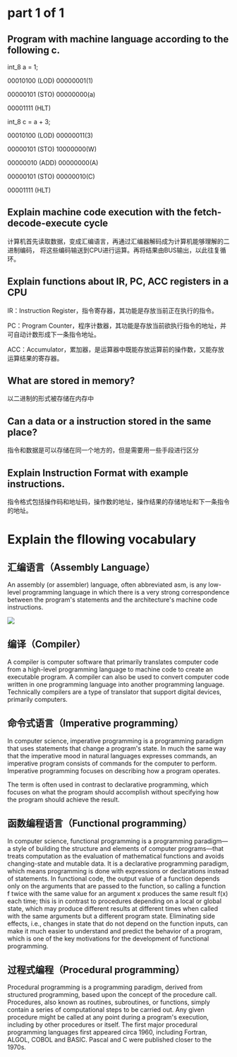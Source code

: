 # part 1 of 1

## Program with machine language according to the following c.

int_8 a = 1;

00010100 (LOD)  00000001(1)

00000101 (STO)  00000000(a)

00001111 (HLT)

int_8 c = a + 3;

00010100 (LOD)  00000011(3)

00000101 (STO)  10000000(W)

00000010 (ADD)  00000000(A)

00000101 (STO)  00000010(C)

00001111 (HLT)

## Explain machine code execution with the fetch-decode-execute cycle

计算机首先读取数据，变成汇编语言，再通过汇编器解码成为计算机能够理解的二进制编码， 将这些编码输送到CPU进行运算。再将结果由BUS输出，以此往复循环。

## Explain functions about IR, PC, ACC registers in a CPU

IR：Instruction Register，指令寄存器，其功能是存放当前正在执行的指令。

PC：Program Counter，程序计数器，其功能是存放当前欲执行指令的地址，并可自动计数形成下一条指令地址。

ACC：Accumulator，累加器，是运算器中既能存放运算前的操作数，又能存放运算结果的寄存器。

## What are stored in memory?

以二进制的形式被存储在内存中

## Can a data or a instruction stored in the same place?

指令和数据是可以存储在同一个地方的，但是需要用一些手段进行区分

## Explain Instruction Format with example instructions.


指令格式包括操作码和地址码，操作数的地址，操作结果的存储地址和下一条指令的地址。


# Explain  the fllowing vocabulary

## 汇编语言（Assembly Language）

An assembly (or assembler) language, often abbreviated asm, is any low-level programming language in which there is a very strong correspondence between the program's statements and the architecture's machine code instructions.

![](https://upload.wikimedia.org/wikipedia/commons/thumb/f/f3/Motorola_6800_Assembly_Language.png/300px-Motorola_6800_Assembly_Language.png)

## 编译（Compiler）

A compiler is computer software that primarily translates computer code from a high-level programming language to machine code to create an executable program. A compiler can also be used to convert computer code written in one programming language into another programming language. Technically compilers are a type of translator that support digital devices, primarily computers.

## 命令式语言（Imperative programming）

In computer science, imperative programming is a programming paradigm that uses statements that change a program's state. In much the same way that the imperative mood in natural languages expresses commands, an imperative program consists of commands for the computer to perform. Imperative programming focuses on describing how a program operates.

The term is often used in contrast to declarative programming, which focuses on what the program should accomplish without specifying how the program should achieve the result.

## 函数编程语言（Functional programming）

In computer science, functional programming is a programming paradigm—a style of building the structure and elements of computer programs—that treats computation as the evaluation of mathematical functions and avoids changing-state and mutable data. It is a declarative programming paradigm, which means programming is done with expressions or declarations instead of statements. In functional code, the output value of a function depends only on the arguments that are passed to the function, so calling a function f twice with the same value for an argument x produces the same result f(x) each time; this is in contrast to procedures depending on a local or global state, which may produce different results at different times when called with the same arguments but a different program state. Eliminating side effects, i.e., changes in state that do not depend on the function inputs, can make it much easier to understand and predict the behavior of a program, which is one of the key motivations for the development of functional programming.

## 过程式编程（Procedural programming）

Procedural programming is a programming paradigm, derived from structured programming, based upon the concept of the procedure call. Procedures, also known as routines, subroutines, or functions, simply contain a series of computational steps to be carried out. Any given procedure might be called at any point during a program's execution, including by other procedures or itself. The first major procedural programming languages first appeared circa 1960, including Fortran, ALGOL, COBOL and BASIC. Pascal and C were published closer to the 1970s.